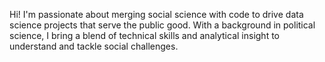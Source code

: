 

Hi! I'm passionate about merging social science with code to drive data science projects that serve the public good. With a background in political science, I bring a blend of technical skills and analytical insight to understand and tackle social challenges.





<!-- Proudly created with GPRM ( https://gprm.itsvg.in ) -->
